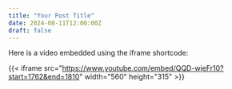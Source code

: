 ```yaml
---
title: "Your Post Title"
date: 2024-08-11T12:00:00Z
draft: false
---
```


Here is a video embedded using the iframe shortcode:

{{< iframe src="https://www.youtube.com/embed/QQD-wjeFr10?start=1762&end=1810" width="560" height="315" >}}
